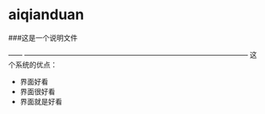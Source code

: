 # aiqianduan
###这是一个说明文件
 
—— 
 ————————————————————————————————
 这个系统的优点：
 - 界面好看
 - 界面很好看
 - 界面就是好看
